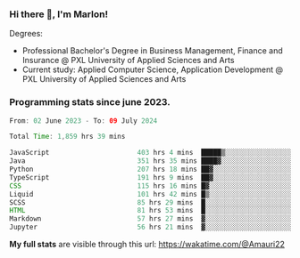
### Hi there 👋, I'm Marlon!

Degrees: 
- Professional Bachelor's Degree in Business Management, Finance and Insurance @ PXL University of Applied Sciences and Arts
- Current study: Applied Computer Science, Application Development @ PXL University of Applied Sciences and Arts

### Programming stats since june 2023.
<!--START_SECTION:waka-->

```java
From: 02 June 2023 - To: 09 July 2024

Total Time: 1,859 hrs 39 mins

JavaScript                      403 hrs 4 mins  █████▒░░░░░░░░░░░░░░░░░░░   21.55 %
Java                            351 hrs 35 mins ████▓░░░░░░░░░░░░░░░░░░░░   18.80 %
Python                          207 hrs 18 mins ██▓░░░░░░░░░░░░░░░░░░░░░░   11.09 %
TypeScript                      191 hrs 9 mins  ██▓░░░░░░░░░░░░░░░░░░░░░░   10.22 %
CSS                             115 hrs 16 mins █▓░░░░░░░░░░░░░░░░░░░░░░░   06.16 %
Liquid                          101 hrs 42 mins █▒░░░░░░░░░░░░░░░░░░░░░░░   05.44 %
SCSS                            85 hrs 29 mins  █░░░░░░░░░░░░░░░░░░░░░░░░   04.57 %
HTML                            81 hrs 53 mins  █░░░░░░░░░░░░░░░░░░░░░░░░   04.38 %
Markdown                        57 hrs 27 mins  ▓░░░░░░░░░░░░░░░░░░░░░░░░   03.07 %
Jupyter                         56 hrs 21 mins  ▓░░░░░░░░░░░░░░░░░░░░░░░░   03.01 %
```

<!--END_SECTION:waka-->
**My full stats** are visible through this url: https://wakatime.com/@Amauri22
